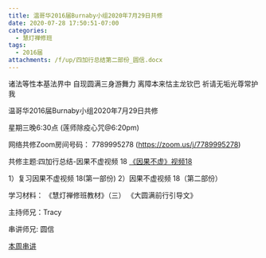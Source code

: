 ```yaml
---
title: 温哥华2016届Burnaby小组2020年7月29日共修
date: 2020-07-28 17:50:51-07:00
categories:
  - 慧灯禅修班
tags:
  - 2016届
attachments: /f/up/四加行总结第二部份_圆信.docx
---
```

诸法等性本基法界中 自现圆满三身游舞力 离障本来怙主龙钦巴 祈请无垢光尊常护我

温哥华2016届Burnaby小组2020年7月29日共修 

星期三晚6:30点 (莲师除疫心咒@6:20pm)

网络共修Zoom房间号码： 7789995278 (<https://zoom.us/j/7789995278>)

共修主题:四加行总结-因果不虚视频 18
[《因果不虚》视频18](https://www.youtube.com/watch?v=2rGXfYh_Svg) 

1）复习因果不虚视频 18(第一部份)
2）因果不虚视频 18（第二部份）


学习材料：
《慧灯禅修班教材》（三）
《大圆满前行引导文》



主持师兄：Tracy

串讲师兄: 圆信

[本周串讲](/f/up/四加行总结第二部份_圆信.docx)